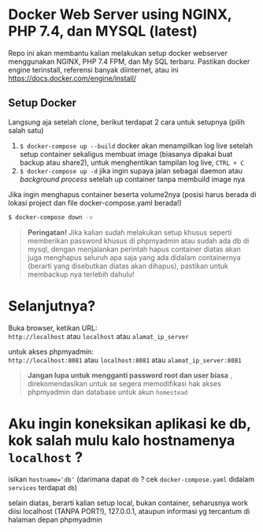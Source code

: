 # Docker Web Server using NGINX, PHP 7.4, dan MYSQL (latest)

Repo ini akan membantu kalian melakukan setup docker webserver menggunakan NGINX, PHP 7.4 FPM, dan My SQL terbaru. Pastikan docker engine terinstall, referensi banyak diinternet, atau ini https://docs.docker.com/engine/install/

## Setup Docker

Langsung aja setelah clone, berikut terdapat 2 cara untuk setupnya (pilih salah satu)
1. ```$ docker-compose up --build``` docker akan menampilkan log live setelah setup container sekaligus membuat image (biasanya dipakai buat backup atau share2), untuk menghentikan tampilan log live, `CTRL + C`
2. ```$ docker-compose up -d``` jika ingin supaya jalan sebagai daemon atau _background process_ setelah up container tanpa membuild image nya

Jika ingin menghapus container beserta volume2nya (posisi harus berada di lokasi project dan file docker-compose.yaml berada!)
```sh
$ docker-compose down -v
```
>**Peringatan!**
Jika kalian sudah melakukan setup khusus seperti memberikan password khusus di phpmyadmin atau sudah ada db di mysql, dengan menjalankan perintah hapus container diatas akan juga menghapus seluruh apa saja yang ada didalam containernya (berarti yang disebutkan diatas akan dihapus), pastikan untuk membackup nya terlebih dahulu!


# Selanjutnya?
Buka browser, ketikan URL:  
  ``http://localhost`` atau ``localhost`` atau ``alamat_ip_server``

untuk akses phpmyadmin:  
  ``http://localhost:8081`` atau ``localhost:8081`` atau ``alamat_ip_server:8081``

>**Jangan lupa untuk mengganti password root dan user biasa** , direkomendasikan untuk se segera memodifikasi hak akses phpmyadmin dan database untuk akun `homestead`

# Aku ingin koneksikan aplikasi ke db, kok salah mulu kalo hostnamenya ``localhost`` ?
isikan `hostname='db'` (darimana dapat `db` ? cek `docker-compose.yaml` didalam `services` terdapat `db`)

selain diatas, berarti kalian setup local, bukan container, seharusnya work diisi localhost (TANPA PORT!), 127.0.0.1, ataupun informasi yg tercantum di halaman depan phpmyadmin
  
